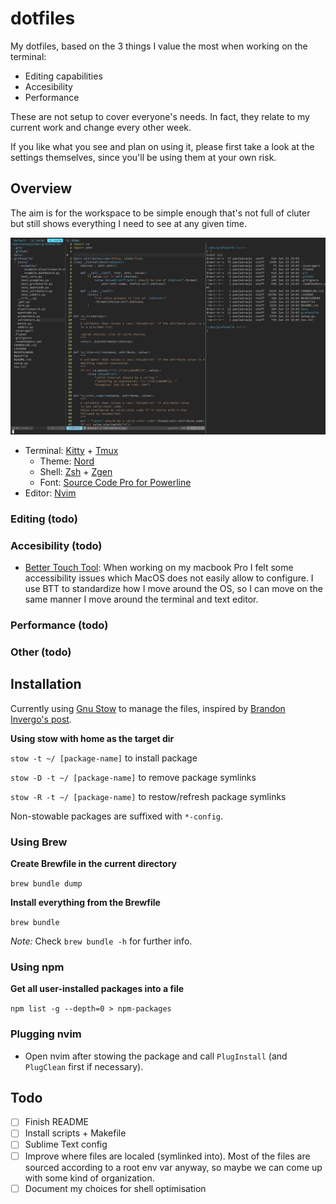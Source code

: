 # dotfiles

My dotfiles, based on the 3 things I value the most when working on the terminal:

- Editing capabilities
- Accesibility
- Performance

These are not setup to cover everyone's needs. In fact, they relate to my current work and change every other week.

If you like what you see and plan on using it, please first take a look at the settings themselves, since you'll be using them at your own risk.

## Overview

The aim is for the workspace to be simple enough that's not full of cluter but still shows everything I need to see at any given time.

![overview](img/overview.png)

- Terminal: [Kitty](https://sw.kovidgoyal.net/kitty/) + [Tmux](https://github.com/tmux/tmux)
    - Theme: [Nord](https://github.com/arcticicestudio/nord)
    - Shell: [Zsh](https://wiki.archlinux.org/index.php/zsh) + [Zgen](https://github.com/tarjoilija/zgen)
    - Font: [Source Code Pro for Powerline](https://github.com/powerline/fonts/tree/master/SourceCodePro)
- Editor: [Nvim](https://neovim.io/)

### Editing (todo)

### Accesibility (todo)

- [Better Touch Tool](https://folivora.ai/): When working on my macbook Pro I felt some accessibility issues which MacOS does not easily allow to configure. I use BTT to standardize how I move around the OS, so I can move on the same manner I move around the terminal and text editor.

### Performance (todo)

### Other (todo)

## Installation

Currently using [Gnu Stow](https://www.gnu.org/software/stow/) to manage the files, inspired by [Brandon Invergo's post](http://brandon.invergo.net/news/2012-05-26-using-gnu-stow-to-manage-your-dotfiles.html).

**Using stow with home as the target dir**

`stow -t ~/ [package-name]` to install package

`stow -D -t ~/ [package-name]` to remove package symlinks

`stow -R -t ~/ [package-name]` to restow/refresh package symlinks

Non-stowable packages are suffixed with `*-config`.

### Using Brew

**Create Brewfile in the current directory**

`brew bundle dump`

**Install everything from the Brewfile**

`brew bundle`

_Note:_ Check `brew bundle -h` for further info.

### Using npm

**Get all user-installed packages into a file**

`npm list -g --depth=0 > npm-packages`

### Plugging nvim

- Open nvim after stowing the package and call `PlugInstall` (and `PlugClean` first if necessary).

## Todo

- [ ] Finish README
- [ ] Install scripts + Makefile
- [ ] Sublime Text config
- [ ] Improve where files are localed (symlinked into). Most of the files are sourced according to a root env var anyway, so maybe we can come up with some kind of organization.
- [ ] Document my choices for shell optimisation
